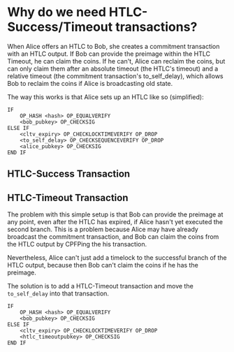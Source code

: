# Why do we need HTLC-Success/Timeout transactions?

When Alice offers an HTLC to Bob, she creates a commitment transaction with an HTLC output. If Bob can provide the preimage within the HTLC Timeout, he can claim the coins. If he can't, Alice can reclaim the coins, but can only claim them after an absolute timeout (the HTLC's timeout) and a relative timeout (the commitment transaction's to_self_delay), which allows Bob to reclaim the coins if Alice is broadcasting old state. 

The way this works is that Alice sets up an HTLC like so (simplified):

```code
IF
    OP_HASH <hash> OP_EQUALVERIFY
    <bob_pubkey> OP_CHECKSIG
ELSE IF
    <cltv_expiry> OP_CHECKLOCKTIMEVERIFY OP_DROP
    <to_self_delay> OP_CHECKSEQUENCEVERIFY OP_DROP
    <alice_pubkey> OP_CHECKSIG
END IF
```

## HTLC-Success Transaction

## HTLC-Timeout Transaction

The problem with this simple setup is that Bob can provide the preimage at any point, even after the HTLC has expired, if Alice hasn't yet executed the second branch. This is a problem because Alice may have already broadcast the commitment transaction, and Bob can claim the coins from the HTLC output by CPFPing the his transaction.

Nevertheless, Alice can't just add a timelock to the successful branch of the HTLC output, because then Bob can't claim the coins if he has the preimage. 

The solution is to add a HTLC-Timeout transaction and move the `to_self_delay` into that transaction. 

```code
IF 
    OP_HASH <hash> OP_EQUALVERIFY
    <bob_pubkey> OP_CHECKSIG
ELSE IF
    <cltv_expiry> OP_CHECKLOCKTIMEVERIFY OP_DROP
    <htlc_timeoutpubkey> OP_CHECKSIG
END IF
```
